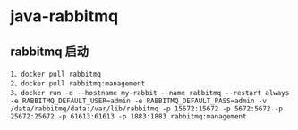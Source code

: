# java-rabbitmq

## rabbitmq 启动
    1、docker pull rabbitmq
    2、docker pull rabbitmq:management
    3、docker run -d --hostname my-rabbit --name rabbitmq --restart always -e RABBITMQ_DEFAULT_USER=admin -e RABBITMQ_DEFAULT_PASS=admin -v /data/rabbitmq/data:/var/lib/rabbitmq -p 15672:15672 -p 5672:5672 -p 25672:25672 -p 61613:61613 -p 1883:1883 rabbitmq:management
    